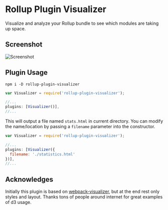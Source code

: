 # Rollup Plugin Visualizer
Visualize and analyze your Rollup bundle to see which modules are taking up space.

## Screenshot

![Screenshot](https://github.com/btd/rollup-plugin-visualizer/blob/master/pic.png?raw=true)

## Plugin Usage

```
npm i -D rollup-plugin-visualizer
```

```javascript
var Visualizer = require('rollup-plugin-visualizer');

//...
plugins: [Visualizer()],
//...
```
This will output a file named `stats.html` in current directory. You can modify the name/location by passing a `filename` parameter into the constructor.

```javascript
var Visualizer = require('rollup-plugin-visualizer');

//...
plugins: [Visualizer({
  filename: './statistics.html'
})],
//...
```

## Acknowledges

Initially this plugin is based on [webpack-visualizer](http://chrisbateman.github.io/webpack-visualizer/), but at the end rest only styles and layout. Thanks tons of people around internet for great examples of d3 usage.
